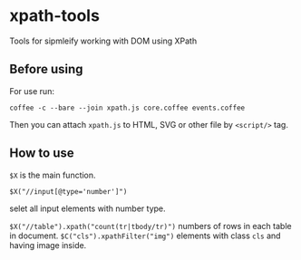 xpath-tools
===========
Tools for sipmleify working with DOM using XPath

Before using
------------

For use run:

```
coffee -c --bare --join xpath.js core.coffee events.coffee
```

Then you can attach `xpath.js` to HTML, SVG or other file by `<script/>` tag.

How to use
----------

`$X` is the main function.

```
$X("//input[@type='number']")
```
selet all input elements with number type.

```$X("//table").xpath("count(tr|tbody/tr)")```
numbers of rows in each table in document.
```$C("cls").xpathFilter("img")``` elements with class `cls` and having image inside.
